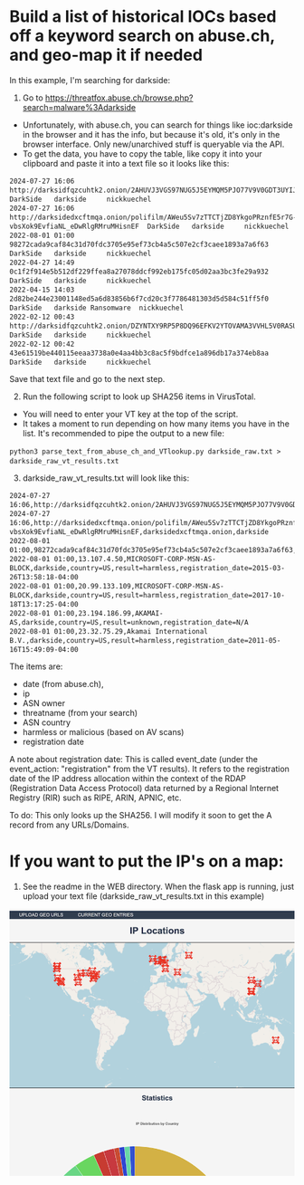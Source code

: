 # Build a list of historical IOCs based off a keyword search on abuse.ch, and geo-map it if needed

In this example, I'm searching for darkside:

1. Go to https://threatfox.abuse.ch/browse.php?search=malware%3Adarkside

- Unfortunately, with abuse.ch, you can search for things like ioc:darkside in the browser and it has the info, but because it's old, it's only in the browser interface. Only new/unarchived stuff is queryable via the API.
- To get the data, you have to copy the table, like copy it into your clipboard and paste it into a text file so it looks like this:

```
2024-07-27 16:06	http://darksidfqzcuhtk2.onion/2AHUVJ3VGS97NUG5J5EYMQM5PJO77V9V0GDT3UYIJGFZUTOQRLUX593CQ2EZ2ZEH	 DarkSide	darkside	 nickkuechel
2024-07-27 16:06	http://darksidedxcftmqa.onion/polifilm/AWeu5Sv7zTTCTjZD8YkgoPRznfE5r7G-vbsXok9EvfiaNL_eDwRlgRMruMHisnEF	 DarkSide	darkside	 nickkuechel
2022-08-01 01:00	98272cada9caf84c31d70fdc3705e95ef73cb4a5c507e2cf3caee1893a7a6f63	 DarkSide	darkside	 nickkuechel
2022-04-27 14:49	0c1f2f914e5b512df229ffea8a27078ddcf992eb175fc05d02aa3bc3fe29a932	 DarkSide	darkside	 nickkuechel
2022-04-15 14:03	2d82be244e23001148ed5a6d83856b6f7cd20c3f7786481303d5d584c51ff5f0	 DarkSide	darkside Ransomware	 nickkuechel
2022-02-12 00:43	http://darksidfqzcuhtk2.onion/DZYNTXY9RP5P8DQ96EFKV2YTOVAMA3VVHL5V0RASUBLBWZGLG51U4LOOBSHV9R0Y	 DarkSide	darkside	 nickkuechel
2022-02-12 00:42	43e61519be440115eeaa3738a0e4aa4bb3c8ac5f9bdfce1a896db17a374eb8aa	 DarkSide	darkside	 nickkuechel
```

Save that text file and go to the next step.

2. Run the following script to look up SHA256 items in VirusTotal. 
- You will need to enter your VT key at the top of the script. 
- It takes a moment to run depending on how many items you have in the list. It's recommended to pipe the output to a new file:

`python3 parse_text_from_abuse_ch_and_VTlookup.py darkside_raw.txt > darkside_raw_vt_results.txt`

3. darkside_raw_vt_results.txt will look like this:

```
2024-07-27 16:06,http://darksidfqzcuhtk2.onion/2AHUVJ3VGS97NUG5J5EYMQM5PJO77V9V0GDT3UYIJGFZUTOQRLUX593CQ2EZ2ZEH,darksidfqzcuhtk2.onion,darkside
2024-07-27 16:06,http://darksidedxcftmqa.onion/polifilm/AWeu5Sv7zTTCTjZD8YkgoPRznfE5r7G-vbsXok9EvfiaNL_eDwRlgRMruMHisnEF,darksidedxcftmqa.onion,darkside
2022-08-01 01:00,98272cada9caf84c31d70fdc3705e95ef73cb4a5c507e2cf3caee1893a7a6f63,98272cada9caf84c31d70fdc3705e95ef73cb4a5c507e2cf3caee1893a7a6f63,darkside
2022-08-01 01:00,13.107.4.50,MICROSOFT-CORP-MSN-AS-BLOCK,darkside,country=US,result=harmless,registration_date=2015-03-26T13:58:18-04:00
2022-08-01 01:00,20.99.133.109,MICROSOFT-CORP-MSN-AS-BLOCK,darkside,country=US,result=harmless,registration_date=2017-10-18T13:17:25-04:00
2022-08-01 01:00,23.194.186.99,AKAMAI-AS,darkside,country=US,result=unknown,registration_date=N/A
2022-08-01 01:00,23.32.75.29,Akamai International B.V.,darkside,country=US,result=harmless,registration_date=2011-05-16T15:49:09-04:00
```

The items are: 
- date (from abuse.ch), 
- ip
- ASN owner
- threatname (from your search)
- ASN country
- harmless or malicious (based on AV scans)
- registration date

A note about registration date: This is called event_date (under the event_action: "registration" from the VT results). It refers to the registration date of the IP address allocation within the context of the RDAP (Registration Data Access Protocol) data returned by a Regional Internet Registry (RIR) such as RIPE, ARIN, APNIC, etc.

To do: This only looks up the SHA256. I will modify it soon to get the A record from any URLs/Domains.

# If you want to put the IP's on a map:

1. See the readme in the WEB directory. When the flask app is running, just upload your text file (darkside_raw_vt_results.txt in this example)

![Map Example](web/map.png)